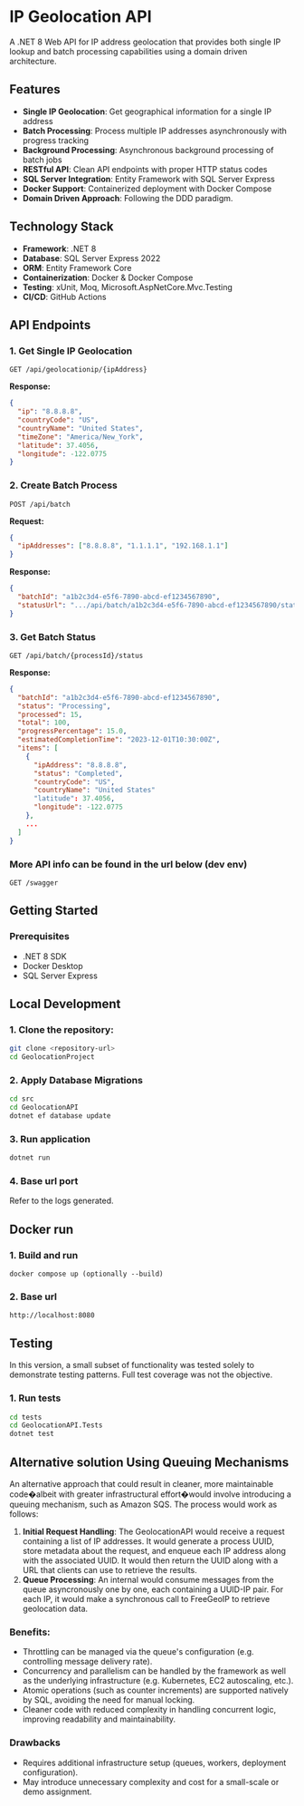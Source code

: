 # IP Geolocation API

A .NET 8 Web API for IP address geolocation that provides both single IP lookup and batch processing capabilities using a domain driven architecture.

## Features

- **Single IP Geolocation**: Get geographical information for a single IP address
- **Batch Processing**: Process multiple IP addresses asynchronously with progress tracking
- **Background Processing**: Asynchronous background processing of batch jobs
- **RESTful API**: Clean API endpoints with proper HTTP status codes
- **SQL Server Integration**: Entity Framework with SQL Server Express
- **Docker Support**: Containerized deployment with Docker Compose
- **Domain Driven Approach**: Following the DDD paradigm.

## Technology Stack

- **Framework**: .NET 8
- **Database**: SQL Server Express 2022
- **ORM**: Entity Framework Core
- **Containerization**: Docker & Docker Compose
- **Testing**: xUnit, Moq, Microsoft.AspNetCore.Mvc.Testing
- **CI/CD**: GitHub Actions

## API Endpoints

### 1. Get Single IP Geolocation
```http
GET /api/geolocationip/{ipAddress}
```
**Response:**

```json
{
  "ip": "8.8.8.8",
  "countryCode": "US",
  "countryName": "United States",
  "timeZone": "America/New_York",
  "latitude": 37.4056,
  "longitude": -122.0775
}
```
### 2. Create Batch Process
```http
POST /api/batch
```
**Request:**
```json
{
  "ipAddresses": ["8.8.8.8", "1.1.1.1", "192.168.1.1"]
}
```
**Response:**
```json
{
  "batchId": "a1b2c3d4-e5f6-7890-abcd-ef1234567890",
  "statusUrl": ".../api/batch/a1b2c3d4-e5f6-7890-abcd-ef1234567890/status"
}
```
### 3. Get Batch Status
```http
GET /api/batch/{processId}/status
```
**Response:**
```json
{
  "batchId": "a1b2c3d4-e5f6-7890-abcd-ef1234567890",
  "status": "Processing",
  "processed": 15,
  "total": 100,
  "progressPercentage": 15.0,
  "estimatedCompletionTime": "2023-12-01T10:30:00Z",
  "items": [
    {
      "ipAddress": "8.8.8.8",
      "status": "Completed",
      "countryCode": "US",
      "countryName": "United States"
      "latitude": 37.4056,
      "longitude": -122.0775
    },
    ...
  ]
}
```
### More API info can be found in the url below (dev env)
```http
GET /swagger
```

## Getting Started
### Prerequisites

- .NET 8 SDK
- Docker Desktop
- SQL Server Express

## Local Development
### 1. Clone the repository:
```bash
git clone <repository-url>
cd GeolocationProject
```
### 2. Apply Database Migrations
```bash
cd src
cd GeolocationAPI
dotnet ef database update
```
### 3. Run application
```bash
dotnet run
```
### 4. Base url port
Refer to the logs generated.
## Docker run
### 1. Build and run
```
docker compose up (optionally --build)
```
### 2. Base url
```
http://localhost:8080
```
## Testing

In this version, a small subset of functionality was tested solely to demonstrate testing patterns. Full test coverage was not the objective.

### 1. Run tests
```bash
cd tests
cd GeolocationAPI.Tests
dotnet test
```

## Alternative solution Using Queuing Mechanisms
An alternative approach that could result in cleaner, more maintainable code�albeit with greater infrastructural effort�would involve introducing a queuing mechanism, such as Amazon SQS. The process would work as follows:
1. **Initial Request Handling**:
The GeolocationAPI would receive a request containing a list of IP addresses. It would generate a process UUID, store metadata about the request, and enqueue each IP address along with the associated UUID. It would then return the UUID along with a URL that clients can use to retrieve the results.
2. **Queue Processing**:
An internal would consume messages from the queue asyncronously one by one, each containing a UUID-IP pair. For each IP, it would make a synchronous call to FreeGeoIP to retrieve geolocation data.
### Benefits:
- Throttling can be managed via the queue's configuration (e.g. controlling message delivery rate).
- Concurrency and parallelism can be handled by the framework as well as the underlying infrastructure (e.g. Kubernetes, EC2 autoscaling, etc.).
- Atomic operations (such as counter increments) are supported natively by SQL, avoiding the need for manual locking.
- Cleaner code with reduced complexity in handling concurrent logic, improving readability and maintainability.

### Drawbacks
- Requires additional infrastructure setup (queues, workers, deployment configuration).
- May introduce unnecessary complexity and cost for a small-scale or demo assignment.